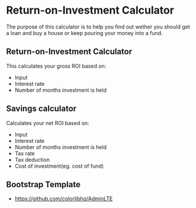 # Return-on-Investment Calculator
The purpose of this calculator is to help you find out wether you should get a loan and buy a house or keep pouring your money into a fund.

## Return-on-Investment Calculator
This calculates your gross ROI based on:
* Input
* Interest rate
* Number of months investment is held

## Savings calculator
Calculates your net ROI based on:
* Input
* Interest rate
* Number of months investment is held
* Tax rate
* Tax deduction 
* Cost of investment(eg. cost of fund)


## Bootstrap Template 
- https://github.com/colorlibhq/AdminLTE
